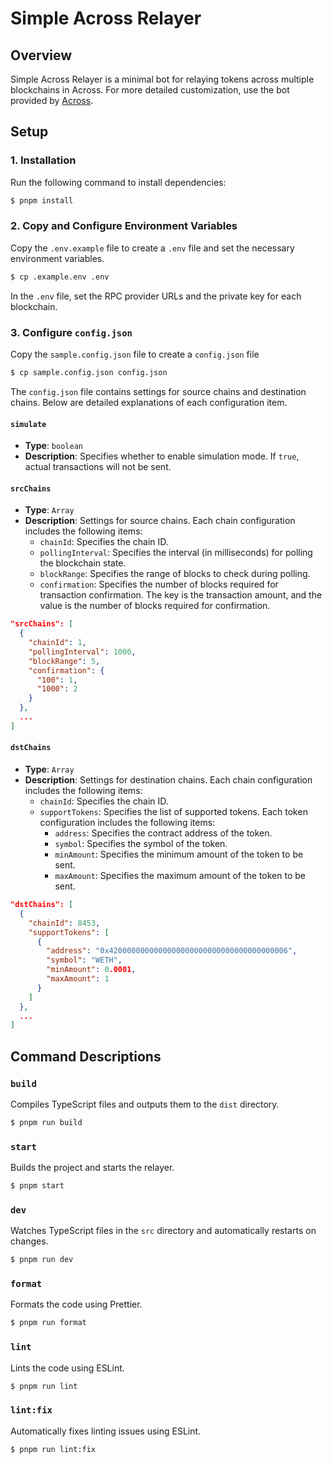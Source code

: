 # Simple Across Relayer

## Overview

Simple Across Relayer is a minimal bot for relaying tokens across multiple blockchains in Across. For more detailed customization, use the bot provided by [Across](https://github.com/across-protocol/relayer).

## Setup

### 1. Installation

Run the following command to install dependencies:

```sh
$ pnpm install
```

### 2. Copy and Configure Environment Variables

Copy the `.env.example` file to create a `.env` file and set the necessary environment variables.

```sh
$ cp .example.env .env
```

In the `.env` file, set the RPC provider URLs and the private key for each blockchain.

### 3. Configure `config.json`

Copy the `sample.config.json` file to create a `config.json` file

```sh
$ cp sample.config.json config.json
```

The `config.json` file contains settings for source chains and destination chains. Below are detailed explanations of each configuration item.

#### `simulate`

- **Type**: `boolean`
- **Description**: Specifies whether to enable simulation mode. If `true`, actual transactions will not be sent.

#### `srcChains`

- **Type**: `Array`
- **Description**: Settings for source chains. Each chain configuration includes the following items:
  - `chainId`: Specifies the chain ID.
  - `pollingInterval`: Specifies the interval (in milliseconds) for polling the blockchain state.
  - `blockRange`: Specifies the range of blocks to check during polling.
  - `confirmation`: Specifies the number of blocks required for transaction confirmation. The key is the transaction amount, and the value is the number of blocks required for confirmation.

```json
"srcChains": [
  {
    "chainId": 1,
    "pollingInterval": 1000,
    "blockRange": 5,
    "confirmation": {
      "100": 1,
      "1000": 2
    }
  },
  ...
]
```

#### `dstChains`

- **Type**: `Array`
- **Description**: Settings for destination chains. Each chain configuration includes the following items:
  - `chainId`: Specifies the chain ID.
  - `supportTokens`: Specifies the list of supported tokens. Each token configuration includes the following items:
    - `address`: Specifies the contract address of the token.
    - `symbol`: Specifies the symbol of the token.
    - `minAmount`: Specifies the minimum amount of the token to be sent.
    - `maxAmount`: Specifies the maximum amount of the token to be sent.

```json
"dstChains": [
  {
    "chainId": 8453,
    "supportTokens": [
      {
        "address": "0x4200000000000000000000000000000000000006",
        "symbol": "WETH",
        "minAmount": 0.0001,
        "maxAmount": 1
      }
    ]
  },
  ...
]
```

## Command Descriptions

### `build`

Compiles TypeScript files and outputs them to the `dist` directory.

```sh
$ pnpm run build
```

### `start`

Builds the project and starts the relayer.

```sh
$ pnpm start
```

### `dev`

Watches TypeScript files in the `src` directory and automatically restarts on changes.

```sh
$ pnpm run dev
```

### `format`

Formats the code using Prettier.

```sh
$ pnpm run format
```

### `lint`

Lints the code using ESLint.

```sh
$ pnpm run lint
```

### `lint:fix`

Automatically fixes linting issues using ESLint.

```sh
$ pnpm run lint:fix
```
